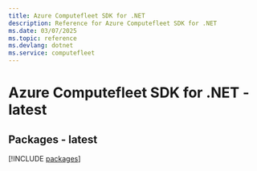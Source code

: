 ```yaml
---
title: Azure Computefleet SDK for .NET
description: Reference for Azure Computefleet SDK for .NET
ms.date: 03/07/2025
ms.topic: reference
ms.devlang: dotnet
ms.service: computefleet
---
```

# Azure Computefleet SDK for .NET - latest
## Packages - latest
[!INCLUDE [packages](computefleet-index.md)]